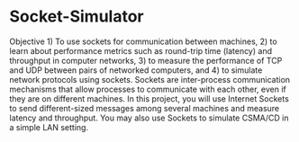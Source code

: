 Socket-Simulator
================

 Objective 1) To use sockets for communication between machines, 2) to learn about performance metrics such as round-trip time (latency) and throughput in computer networks, 3) to measure the performance of TCP and UDP between pairs of networked computers, and 4) to simulate network protocols using sockets. Sockets are inter-process communication mechanisms that allow processes to communicate with each other, even if they are on different machines.  In this project, you will use Internet Sockets to send different-sized messages among several machines and measure latency and throughput. You may also use Sockets to simulate CSMA/CD in a simple LAN setting.